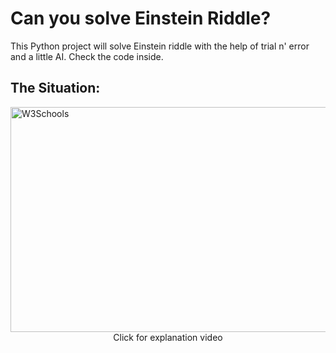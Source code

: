 # Can you solve Einstein Riddle?
This Python project will solve Einstein riddle with the help of trial n' error and a little AI. Check the code inside.

## The Situation:
<a href="https://www.youtube.com/watch?v=1rDVz_Fb6HQ">
<img border="0" alt="W3Schools" src="https://i.imgur.com/zEZTUJk.gif" width="640" height="360">
</a><center>Click for explanation video<center>
